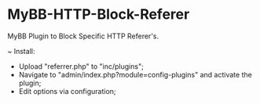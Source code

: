 # MyBB-HTTP-Block-Referer
MyBB Plugin to Block Specific HTTP Referer's.

~ Install:
- Upload "referrer.php" to "inc/plugins";
- Navigate to "admin/index.php?module=config-plugins" and activate the plugin;
- Edit options via configuration;

